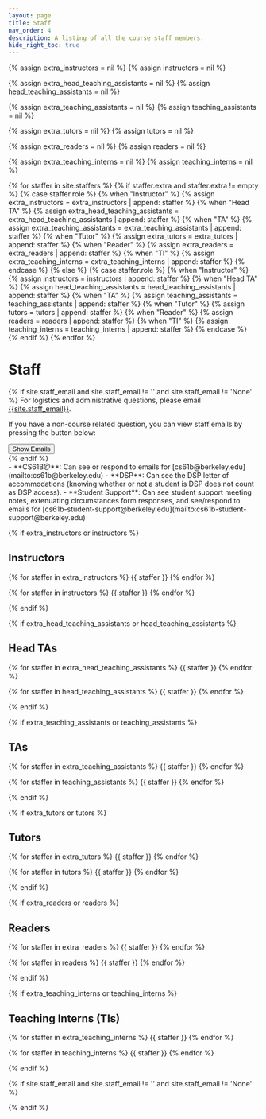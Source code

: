 ```yaml
---
layout: page
title: Staff
nav_order: 4
description: A listing of all the course staff members.
hide_right_toc: true
---
```


{% assign extra_instructors = nil %}
{% assign instructors = nil %}

{% assign extra_head_teaching_assistants = nil %}
{% assign head_teaching_assistants = nil %}

{% assign extra_teaching_assistants = nil %}
{% assign teaching_assistants = nil %}

{% assign extra_tutors = nil %}
{% assign tutors = nil %}

{% assign extra_readers = nil %}
{% assign readers = nil %}

{% assign extra_teaching_interns = nil %}
{% assign teaching_interns = nil %}

{% for staffer in site.staffers %}
  {% if staffer.extra and staffer.extra != empty %}
    {% case staffer.role %}
      {% when "Instructor" %}
        {% assign extra_instructors = extra_instructors | append: staffer %}
      {% when "Head TA" %}
        {% assign extra_head_teaching_assistants = extra_head_teaching_assistants | append: staffer %}
      {% when "TA" %}
        {% assign extra_teaching_assistants = extra_teaching_assistants | append: staffer %}
      {% when "Tutor" %}
        {% assign extra_tutors = extra_tutors | append: staffer %}
      {% when "Reader" %}
        {% assign extra_readers = extra_readers | append: staffer %}
      {% when "TI" %}
        {% assign extra_teaching_interns = extra_teaching_interns | append: staffer %}
    {% endcase %}
  {% else %}
    {% case staffer.role %}
      {% when "Instructor" %}
        {% assign instructors = instructors | append: staffer %}
      {% when "Head TA" %}
        {% assign head_teaching_assistants = head_teaching_assistants | append: staffer %}
      {% when "TA" %}
        {% assign teaching_assistants = teaching_assistants | append: staffer %}
      {% when "Tutor" %}
        {% assign tutors = tutors | append: staffer %}
      {% when "Reader" %}
        {% assign readers = readers | append: staffer %}
      {% when "TI" %}
        {% assign teaching_interns = teaching_interns | append: staffer %}
    {% endcase %}
  {% endif %}
{% endfor %}

# Staff
{% if site.staff_email and site.staff_email != '' and site.staff_email != 'None' %}
For logistics and administrative questions, please email <a href="mailto:{{site.staff_email}}">{{site.staff_email}}</a>.

If you have a non-course related question, you can view staff emails by pressing the button below:

<div id="staffButtonContainer">
  <button id="email-trigger" class="btn btn-outline-primary">Show Emails</button>
</div>
{% endif %}

<br>
- **CS61B@**: Can see or respond to emails for [cs61b@berkeley.edu](mailto:cs61b@berkeley.edu)
- **DSP**: Can see the DSP letter of accommodations (knowing whether or not a student is DSP does not count as DSP access).
- **Student Support**: Can see student support meeting notes, extenuating circumstances form responses, and see/respond to emails for [cs61b-student-support@berkeley.edu](mailto:cs61b-student-support@berkeley.edu)

{% if extra_instructors or instructors %}
## Instructors

<div class="role">
  {% for staffer in extra_instructors %}
    {{ staffer }}
  {% endfor %}

  {% for staffer in instructors %}
    {{ staffer }}
  {% endfor %}
</div>
{% endif %}


{% if extra_head_teaching_assistants or head_teaching_assistants %}
## Head TAs

<div class="role">
  {% for staffer in extra_head_teaching_assistants %}
    {{ staffer }}
  {% endfor %}

  {% for staffer in head_teaching_assistants %}
    {{ staffer }}
  {% endfor %}
</div>
{% endif %}

{% if extra_teaching_assistants or teaching_assistants %}
## TAs

<div class="role">
  {% for staffer in extra_teaching_assistants %}
    {{ staffer }}
  {% endfor %}

  {% for staffer in teaching_assistants %}
    {{ staffer }}
  {% endfor %}
</div>
{% endif %}

{% if extra_tutors or tutors %}
## Tutors

<div class="role">
  {% for staffer in extra_tutors %}
    {{ staffer }}
  {% endfor %}

  {% for staffer in tutors %}
    {{ staffer }}
  {% endfor %}
</div>
{% endif %}

{% if extra_readers or readers %}
## Readers

<div class="role">
  {% for staffer in extra_readers %}
    {{ staffer }}
  {% endfor %}

  {% for staffer in readers %}
    {{ staffer }}
  {% endfor %}
</div>
{% endif %}


{% if extra_teaching_interns or teaching_interns %}
## Teaching Interns (TIs)

<div class="role">
  {% for staffer in extra_teaching_interns %}
    {{ staffer }}
  {% endfor %}

  {% for staffer in teaching_interns %}
    {{ staffer }}
  {% endfor %}
</div>
{% endif %}

{% if site.staff_email and site.staff_email != '' and site.staff_email != 'None' %}
<script>
  var visible = false;
  document.addEventListener("DOMContentLoaded", function() {
    var button = document.getElementById("email-trigger");
    var emails = document.getElementsByClassName("staff-email");
    button.addEventListener("click", () => {
      if (visible) {
        button.innerHTML = "Show Emails"
      } else {
        button.innerHTML = "Hide Emails"
      }

      var i = 0;
      for (i; i < emails.length; i++) {
        if (visible) {
          emails[i].style.display = "";
        } else {
          emails[i].style.display = "inline";
        }
      }

      visible = !visible;
    })
  });
</script>
{% endif %}
